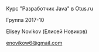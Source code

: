 Курс "Разработчик Java" в Otus.ru
                   
Группа 2017-10
                   
Elisey Novikov (Елисей Новиков)
                   
enovikow6@gmail.com